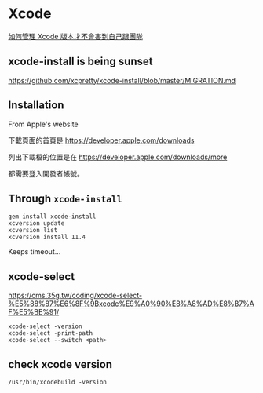 # Xcode

[如何管理 Xcode 版本才不會害到自己跟團隊](https://13h.tw/2019/11/01/manage-xcode-versions.html)

## xcode-install is being sunset

https://github.com/xcpretty/xcode-install/blob/master/MIGRATION.md


## Installation

From Apple's website

下載頁面的首頁是 https://developer.apple.com/downloads

列出下載檔的位置是在 https://developer.apple.com/downloads/more

都需要登入開發者帳號。

## Through `xcode-install`

```
gem install xcode-install
xcversion update
xcversion list
xcversion install 11.4
```

Keeps timeout...

## xcode-select

https://cms.35g.tw/coding/xcode-select-%E5%88%87%E6%8F%9Bxcode%E9%A0%90%E8%A8%AD%E8%B7%AF%E5%BE%91/

```
xcode-select -version
xcode-select -print-path
xcode-select --switch <path>
```

## check xcode version

```
/usr/bin/xcodebuild -version
```
